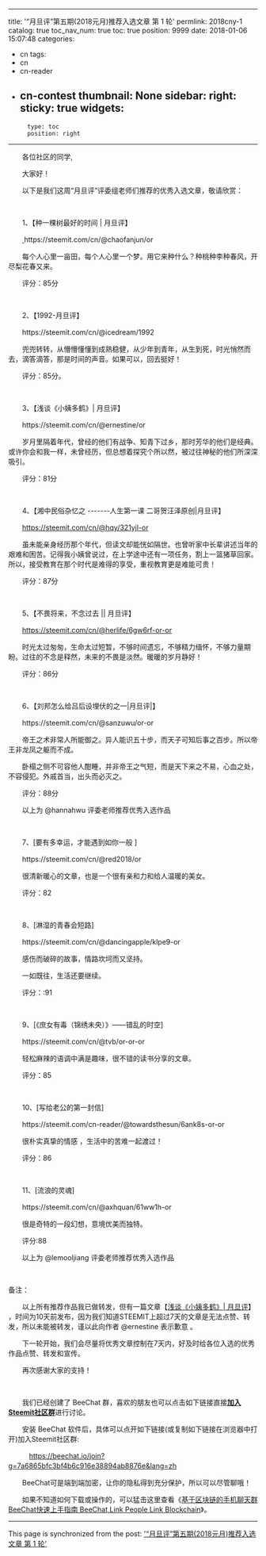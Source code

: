
---
title: '“月旦评”第五期(2018元月)推荐入选文章 第 1 轮'
permlink: 2018cny-1
catalog: true
toc_nav_num: true
toc: true
position: 9999
date: 2018-01-06 15:07:48
categories:
- cn
tags:
- cn
- cn-reader
- cn-contest
thumbnail: None
sidebar:
    right:
        sticky: true
widgets:
    -
        type: toc
        position: right
---


<html>
<p>　　各位社区的同学,</p>
<p>　　大家好！</p>
<p>　　以下是我们这周“月旦评”评委组老师们推荐的优秀入选文章，敬请欣赏：</p>
<p><br></p>
<p>　　1、【种一棵树最好的时间 | 月旦评】</p>
<p>　　<a href="https://wx2.qq.com/cgi-bin/mmwebwx-bin/webwxcheckurl?requrl=https%3A%2F%2Fsteemit.com%2Fcn%2F%40chaofanjun%2For&amp;skey=%40crypt_e90a9626_7f3958cfa56ae23ae6764ac120f85af1&amp;deviceid=e626147324256425&amp;pass_ticket=undefined&amp;opcode=2&amp;scene=1&amp;username=@08513725ecf5f80d1f25096ba456bd73"> </a>https://steemit.com/cn/@chaofanjun/or</p>
<p>　　每个人心里一亩田，每个人心里一个梦。用它来种什么？种桃种李种春风，开尽梨花春又来。</p>
<p>　　评分：85分</p>
<p><br></p>
<p>　　2、【1992-月旦评】</p>
<p>　　https://steemit.com/cn/@icedream/1992</p>
<p>　　兜兜转转，从懵懵懂懂到成熟稳健，从少年到青年，从生到死，时光悄然而去，滴答滴答，那是时间的声音。如果可以，回去挺好！</p>
<p>　　评分：85分。</p>
<p><br></p>
<p>　　3、【浅谈《小姨多鹤》| 月旦评】</p>
<p>　　https://steemit.com/cn/@ernestine/or</p>
<p>　　岁月里隔着年代，曾经的他们有战争、知青下过乡，那时芳华的他们是经典。或许你会和我一样，未曾经历，但总想着探究个所以然，被过往神秘的他们所深深吸引。</p>
<p>　　评分：81分</p>
<p><br></p>
<p>　　4、【湘中民俗杂忆之 -------人生第一课 二哥贺汪泽原创|月旦评】</p>
<p>　　<a href="https://steemit.com/cn/@hqy/321yjl-or">https://steemit.com/cn/@hqy/321yjl-or</a></p>
<p>　　虽未能亲身经历那个年代，但读文却能恍如隔世。也曾听家中长辈讲述当年的艰难和困苦。记得我小姨曾说过，在上学途中还有一项任务，割上一篮猪草回家。所以，接受教育在那个时代是难得的享受，重视教育更是难能可贵！</p>
<p>　　评分：87分</p>
<p><br></p>
<p>　　5、【不畏将来，不念过去 || 月旦评】</p>
<p>　　<a href="https://steemit.com/cn/@herlife/6gw6rf-or-or">https://steemit.com/cn/@herlife/6gw6rf-or-or</a></p>
<p>　　时光太过匆匆，生命太过短暂，不够时间遗忘，不够精力缅怀，不够力量期盼。过往的不念是释然，未来的不畏是淡然。暖暖的岁月静好！</p>
<p>　　评分：86分</p>
<p><br></p>
<p>　　6、【刘邦怎么给吕后设埋伏的之一|月旦评|】</p>
<p>　　https://steemit.com/cn/@sanzuwu/or-or</p>
<p>　　帝王之术非常人所能御之。异人能识五十步，而天子可知后事之百步。所以帝王非龙凤之躯而不成。</p>
<p>　　卧榻之侧不可容他人酣睡，并非帝王之气短，而是天下来之不易，心血之处，不容侵犯。外戚首当，出头而必灭之。</p>
<p>　　评分：88分</p>
<p>　　以上为 @hannahwu 评委老师推荐优秀入选作品</p>
<p><br></p>
<p>　　7、[要有多幸运，才能遇到如你一般 ]</p>
<p>　　https://steemit.com/cn/@red2018/or</p>
<p>　　很清新暖心的文章，也是一个很有亲和力和给人温暖的美女。</p>
<p>　　评分：82</p>
<p><br></p>
<p>　　8、[淋湿的青春会短路]</p>
<p>　　https://steemit.com/cn/@dancingapple/klpe9-or</p>
<p>　　感伤而破碎的故事，情路坎坷而又坚持。</p>
<p>　　一如既往，生活还要继续。</p>
<p>　　评分：:91</p>
<p><br></p>
<p>　　9、[《庶女有毒（锦绣未央）》——错乱的时空]</p>
<p>　　https://steemit.com/cn/@tvb/or-or-or</p>
<p>　　轻松麻辣的语调中满是趣味，很不错的读书分享的文章。</p>
<p>　　评分：85</p>
<p><br></p>
<p>　　10、[写给老公的第一封信]</p>
<p>　　https://steemit.com/cn-reader/@towardsthesun/6ank8s-or-or</p>
<p>　　很朴实真挚的情感 ，生活中的苦难一起渡过！</p>
<p>　　评分：86</p>
<p><br></p>
<p>　　11、[流浪的灵魂]</p>
<p>　　https://steemit.com/cn/@axhquan/61ww1h-or</p>
<p>　　很是奇特的一段幻想，意境优美而独特。</p>
<p>　　评分:88</p>
<p>　　以上为 @lemooljiang 评委老师推荐优秀入选作品</p>
<p><br></p>
<p>备注：</p>
<p>　　以上所有推荐作品我已做转发，但有一篇文章【<a href="https://steemit.com/cn/@ernestine/or">浅谈《小姨多鹤》| 月旦评</a>】 ，时间为10天前发布，因为我们知道STEEMIT上超过7天的文章是无法点赞、转发，所以未能被转发，谨以此向作者 @ernestine 表示歉意 。</p>
<p>　　下一轮开始，我们会尽量将优秀文章控制在7天内，好及时给各位入选的优秀作品点赞、转发和宣传。</p>
<p>　　再次感谢大家的支持！</p>
<p><br></p>
<p>　　我们已经创建了 BeeChat 群，喜欢的朋友也可以点击如下链接直接<a href="https://beechat.io/join?g=7a6865bfc3bf4b6c916e38894ab8876e&amp;lang=zh"><strong>加入Steemit社区群</strong></a>进行讨论。</p>
<p>　　安装 BeeChat 软件后，具体可以点开如下链接(或复制如下链接在浏览器中打开)加入Steemit社区群:&nbsp;</p>
<p>　　　<a href="https://beechat.io/join?g=7a6865bfc3bf4b6c916e38894ab8876e&amp;lang=zh">https://beechat.io/join?g=7a6865bfc3bf4b6c916e38894ab8876e&amp;lang=zh</a> 　　</p>
<p>　　BeeChat可是端到端加密，让你的隐私得到充分保护，所以可以尽管聊哦！&nbsp;</p>
<p>　　如果不知道如何下载或操作的，可以猛击这里查看《<a href="https://steemit.com/blockchain/@rivalhw/beechat-beechat-link-peoplelink-blockchain-blockchain-based-messenger-and-cryptocurrency-communi">基于区块链的手机聊天群BeeChat快速上手指南 BeeChat,Link People Link Blockchain</a>》。</p>
</html>

- - -

This page is synchronized from the post: ['“月旦评”第五期(2018元月)推荐入选文章 第 1 轮'](https://steemit.com/@rivalhw/2018cny-1)
